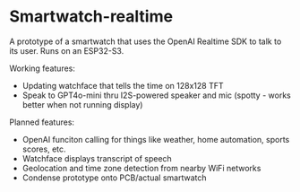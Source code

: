 # Smartwatch-realtime
A prototype of a smartwatch that uses the OpenAI Realtime SDK to talk to its user. Runs on an ESP32-S3.

Working features:
* Updating watchface that tells the time on 128x128 TFT
* Speak to GPT4o-mini thru I2S-powered speaker and mic (spotty - works better when not running display)

Planned features:
* OpenAI funciton calling for things like weather, home automation, sports scores, etc.
* Watchface displays transcript of speech
* Geolocation and time zone detection from nearby WiFi networks
* Condense prototype onto PCB/actual smartwatch
